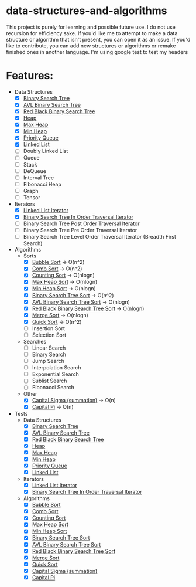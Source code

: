 # data-structures-and-algorithms
This project is purely for learning and possible future use. I do not use recursion for efficiency sake. If you'd like me to attempt to make a data structure or algorithm that isn't present, you can open it as an issue. If you'd like to contribute, you can add new structures or algorithms or remake finished ones in another language.
I'm using google test to test my headers

# Features:
  - Data Structures
    - [x] [Binary Search Tree](../master/D_S_and_A/Data%20Structures/c_binary_tree.inl)
    - [x] [AVL Binary Search Tree](../master/D_S_and_A/Data%20Structures/c_AVL_binary_tree.inl)
    - [x] [Red Black Binary Search Tree](../master/D_S_and_A/Data%20Structures/c_red_black_binary_tree.inl)
    - [x] [Heap](../master/D_S_and_A/Data%20Structures/c_heap.inl)
    - [x] [Max Heap](../master/D_S_and_A/Data%20Structures/c_max_heap.inl)
    - [x] [Min Heap](../master/D_S_and_A/Data%20Structures/c_min_heap.inl)
	- [x] [Priority Queue](../master/D_S_and_A/Data%20Structures/c_priority_queue.inl)
    - [x] [Linked List](../master/D_S_and_A/Data%20Structures/c_linked_list.inl)
    - [ ] Doubly Linked List
    - [ ] Queue
    - [ ] Stack
    - [ ] DeQueue
    - [ ] Interval Tree
    - [ ] Fibonacci Heap
    - [ ] Graph
    - [ ] Tensor
  - Iterators
    - [x] [Linked List Iterator](../master/D_S_and_A/Data%20Structures/Iterators/c_linked_list_iterator.inl)
    - [x] [Binary Search Tree In Order Traversal Iterator](../master/D_S_and_A/Data%20Structures/Iterators/c_bst_iterator_in_order.inl)
    - [ ] Binary Search Tree Post Order Traversal Iterator
    - [ ] Binary Search Tree Pre Order Traversal Iterator
    - [ ] Binary Search Tree Level Order Traversal Iterator (Breadth First Search)
  - Algorithms
    - Sorts
      - [x] [Bubble Sort](../master/D_S_and_A/Algorithms/c_bubble_sort.inl) -> O(n^2)
      - [x] [Comb Sort](../master/D_S_and_A/Algorithms/c_comb_sort.inl) -> O(n^2)
      - [x] [Counting Sort](../master/D_S_and_A/Algorithms/c_counting_sort.inl) -> O(nlogn)
      - [x] [Max Heap Sort](../master/D_S_and_A/Algorithms/c_max_heap_sort.inl) -> O(nlogn)
      - [x] [Min Heap Sort](../master/D_S_and_A/Algorithms/c_min_heap_sort.inl) -> O(nlogn)
      - [x] [Binary Search Tree Sort](../master/D_S_and_A/Algorithms/c_bst_sorts.inl) -> O(n^2)
      - [x] [AVL Binary Search Tree Sort](../master/D_S_and_A/Algorithms/c_bst_sorts.inl) -> O(nlogn)
      - [x] [Red Black Binary Search Tree Sort](../master/D_S_and_A/Algorithms/c_bst_sorts.inl) -> O(nlogn)
      - [x] [Merge Sort](../master/D_S_and_A/Algorithms/c_merge_sort.inl) -> O(nlogn)
      - [x] [Quick Sort](../master/D_S_and_A/Algorithms/c_quick_sort.inl) -> O(n^2)
      - [ ] Insertion Sort
      - [ ] Selection Sort
    - Searches
      - [ ] Linear Search
      - [ ] Binary Search
      - [ ] Jump Search
      - [ ] Interpolation Search
      - [ ] Exponential Search
      - [ ] Sublist Search
      - [ ] Fibonacci Search
    - Other
      - [x] [Capital Sigma (summation)](../master/D_S_and_A/Algorithms/c_general_algorithms.h) -> O(n)
      - [x] [Capital Pi](../master/D_S_and_A/Algorithms/c_general_algorithms.h) -> O(n)
  - Tests
    - Data Structures
      - [x] [Binary Search Tree](../master/D_S_and_A_Tests/Data%20Structures/test_binary_tree.cpp)
      - [x] [AVL Binary Search Tree](../master/D_S_and_A_Tests/Data%20Structures/test_avl_binary_tree.cpp)
      - [x] [Red Black Binary Search Tree](../master/D_S_and_A_Tests/Data%20Structures/test_red_black_binary_tree.cpp)
      - [x] [Heap](../master/D_S_and_A_Tests/Data%20Structures/test_max_and_min_heaps.cpp)
      - [x] [Max Heap](../master/D_S_and_A_Tests/Data%20Structures/test_max_and_min_heaps.cpp)
      - [x] [Min Heap](../master/D_S_and_A_Tests/Data%20Structures/test_max_and_min_heaps.cpp)
	  - [x] [Priority Queue](../master/D_S_and_A_Tests/Data%20Structures/test_priority_queue.cpp)
      - [x] [Linked List](../master/D_S_and_A_Tests/Data%20Structures/test_linked_list.cpp)
    - Iterators
      - [x] [Linked List Iterator](../master/D_S_and_A_Tests/Data%20Structures/Iterators/test_linked_list_iterator.cpp)
      - [x] [Binary Search Tree In Order Traversal Iterator](../master/D_S_and_A_Tests/Data%20Structures/Iterators/test_bst_iterator.cpp)
    - Algorithms
      - [x] [Bubble Sort](../master/D_S_and_A_Tests/Algorithms/test_sorts.cpp)
      - [x] [Comb Sort](../master/D_S_and_A_Tests/Algorithms/test_sorts.cpp)
      - [x] [Counting Sort](../master/D_S_and_A_Tests/Algorithms/test_sorts.cpp)
      - [x] [Max Heap Sort](../master/D_S_and_A_Tests/Algorithms/test_sorts.cpp)
      - [x] [Min Heap Sort](../master/D_S_and_A_Tests/Algorithms/test_sorts.cpp)
      - [x] [Binary Search Tree Sort](../master/D_S_and_A_Tests/Algorithms/test_sorts.cpp)
      - [x] [AVL Binary Search Tree Sort](../master/D_S_and_A_Tests/Algorithms/test_sorts.cpp)
      - [x] [Red Black Binary Search Tree Sort](../master/D_S_and_A_Tests/Algorithms/test_sorts.cpp)
      - [x] [Merge Sort](../master/D_S_and_A_Tests/Algorithms/test_sorts.cpp)
      - [x] [Quick Sort](../master/D_S_and_A_Tests/Algorithms/test_sorts.cpp)
      - [x] [Capital Sigma (summation)](../master/D_S_and_A_Tests/Algorithms/test_miscellaneous_algorithms.cpp)
      - [x] [Capital Pi](../master/D_S_and_A_Tests/Algorithms/test_miscellaneous_algorithms.cpp)